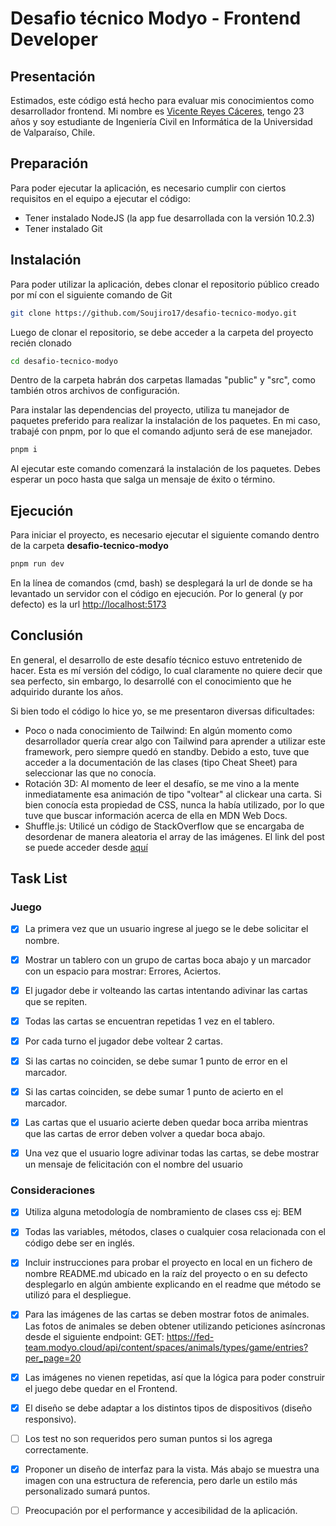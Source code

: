 # Desafio técnico Modyo - Frontend Developer

## Presentación

Estimados, este código está hecho para evaluar mis conocimientos como desarrollador frontend. Mi nombre es [Vicente Reyes Cáceres](https://www.linkedin.com/in/vicente-reyes-caceres/), tengo 23 años y soy estudiante de Ingeniería Civil en Informática de la Universidad de Valparaíso, Chile.

## Preparación

Para poder ejecutar la aplicación, es necesario cumplir con ciertos requisitos en el equipo a ejecutar el código:

- Tener instalado NodeJS (la app fue desarrollada con la versión 10.2.3)
- Tener instalado Git

## Instalación

Para poder utilizar la aplicación, debes clonar el repositorio público creado por mí con el siguiente comando de Git

```bash
git clone https://github.com/Soujiro17/desafio-tecnico-modyo.git
```

Luego de clonar el repositorio, se debe acceder a la carpeta del proyecto recién clonado

```bash
cd desafio-tecnico-modyo
```

Dentro de la carpeta habrán dos carpetas llamadas "public" y "src", como también otros archivos de configuración.

Para instalar las dependencias del proyecto, utiliza tu manejador de paquetes preferido para realizar la instalación de los paquetes. En mi caso, trabajé con pnpm, por lo que el comando adjunto será de ese manejador.

```bash
pnpm i
```

Al ejecutar este comando comenzará la instalación de los paquetes. Debes esperar un poco hasta que salga un mensaje de éxito o término.

## Ejecución

Para iniciar el proyecto, es necesario ejecutar el siguiente comando dentro de la carpeta **desafio-tecnico-modyo**

```bash
pnpm run dev
```

En la línea de comandos (cmd, bash) se desplegará la url de donde se ha levantado un servidor con el código en ejecución. Por lo general (y por defecto) es la url [http://localhost:5173](http://localhost:5173)

## Conclusión

En general, el desarrollo de este desafío técnico estuvo entretenido de hacer. Esta es mí versión del código, lo cual claramente no quiere decir que sea perfecto, sin embargo, lo desarrollé con el conocimiento que he adquirido durante los años.

Si bien todo el código lo hice yo, se me presentaron diversas dificultades:

- Poco o nada conocimiento de Tailwind: En algún momento como desarrollador quería crear algo con Tailwind para aprender a utilizar este framework, pero siempre quedó en standby. Debido a esto, tuve que acceder a la documentación de las clases (tipo Cheat Sheet) para seleccionar las que no conocía.
- Rotación 3D: Al momento de leer el desafío, se me vino a la mente inmediatamente esa animación de tipo "voltear" al clickear una carta. Si bien conocía esta propiedad de CSS, nunca la había utilizado, por lo que tuve que buscar información acerca de ella en MDN Web Docs.
- Shuffle.js: Utilicé un código de StackOverflow que se encargaba de desordenar de manera aleatoria el array de las imágenes. El link del post se puede acceder desde [aquí](https://stackoverflow.com/questions/2450954/how-to-randomize-shuffle-a-javascript-array)

## Task List

### Juego

- [x] La primera vez que un usuario ingrese al juego se le debe solicitar el nombre.

- [x] Mostrar un tablero con un grupo de cartas boca abajo y un marcador con un espacio para mostrar: Errores, Aciertos.

- [x] El jugador debe ir volteando las cartas intentando adivinar las cartas que se repiten.

- [x] Todas las cartas se encuentran repetidas 1 vez en el tablero.

- [x] Por cada turno el jugador debe voltear 2 cartas.

- [x] Si las cartas no coinciden, se debe sumar 1 punto de error en el marcador.

- [x] Si las cartas coinciden, se debe sumar 1 punto de acierto en el marcador.

- [x] Las cartas que el usuario acierte deben quedar boca arriba mientras que las cartas de error deben volver a quedar boca abajo.

- [x] Una vez que el usuario logre adivinar todas las cartas, se debe mostrar un mensaje de felicitación con el nombre del usuario

### Consideraciones

- [x] Utiliza alguna metodología de nombramiento de clases css ej: BEM

- [x] Todas las variables, métodos, clases o cualquier cosa relacionada con el código debe ser en inglés.

- [x] Incluir instrucciones para probar el proyecto en local en un fichero de nombre README.md ubicado en la raíz del proyecto o en su defecto desplegarlo en algún ambiente explicando en el readme que método se utilizó para el despliegue.

- [x] Para las imágenes de las cartas se deben mostrar fotos de animales. Las fotos de animales se deben obtener utilizando peticiones asíncronas desde el siguiente endpoint: GET: https://fed-team.modyo.cloud/api/content/spaces/animals/types/game/entries?per_page=20

- [x] Las imágenes no vienen repetidas, así que la lógica para poder construir el juego debe quedar en el Frontend.

- [x] El diseño se debe adaptar a los distintos tipos de dispositivos (diseño responsivo).

- [ ] Los test no son requeridos pero suman puntos si los agrega correctamente.

- [x] Proponer un diseño de interfaz para la vista. Más abajo se muestra una imagen con una estructura de referencia, pero darle un estilo más personalizado sumará puntos.

- [ ] Preocupación por el performance y accesibilidad de la aplicación.
